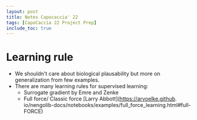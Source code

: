 ```yaml
---
layout: post
title: Notes Capocaccia' 22
tags: [CapoCaccia 22 Project Prep]
include_toc: true
---
```


# Learning rule
- We shouldn't care about biological plausability but more on generalization from few examples.
- There are many learning rules for supervised learning:
  - Surrogate gradient by Emre and Zenke
  - Full force/ Classic force [Larry Abbott](https://arvoelke.github.
    io/nengolib-docs/notebooks/examples/full_force_learning.html#full-FORCE)